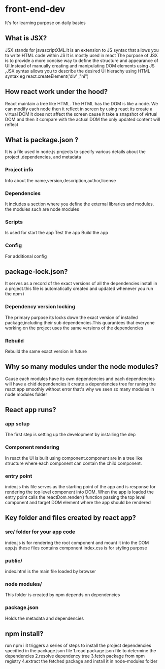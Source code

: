 # front-end-dev
 It's for learning purpose on daily basics

## What is JSX?

JSX stands for javascriptXML.It is an extension to JS syntax that allows you to write HTML code within JS
It is mostly used in react 
The purpose of JSX is to provide a more concise way to define the structure and appearance of UI.Instead of manually creating and manipulating DOM elements using JS ,JSX syntax allows you to describe the desired UI hierachy using HTML syntax
eg react.createElement('div' ,"hi")

## How react work under the hood?

React maintain a tree like HTML. The HTML has the DOM is like a node. 
We can modify each node then it reflect in screen by using react its create a virtual DOM it does not affect the screen cause it take a snapshot of virtual DOM and then it compare with the actual DOM the only updated content will reflect 

## What is package.json ?

It is a file used in node.js projects to specify various details about the project ,dependencies, and metadata

### Project info

Info about the name,version,description,author,license

### Dependencies

It includes a section where you define the external libraries and modules. the modules such are node modules

### Scripts

Is used for start the app
Test the app
Build the app

### Config

For additional config 

## package-lock.json?

It serves as a record of the exact versions of all the dependencies install in a project.this file is automatically created and updated whenever you run the npm i 

### Dependency version locking 

The primary purpose its locks down the exact version of installed package,including their sub dependencies.This guarantees that everyone working on the project uses the same versions of the dependencies 

### Rebuild

Rebuild the same exact version in future

## Why so many modules under the node modules?

Cause each modules have its own dependencies and each dependencies will have a chid dependencies it create a dependencies tree for runing the react app smoothly without error that's why we seen so many modules in node modules folder

## React app runs?

### app setup
The first step is setting up the development by installing the dep
### Component rendering
In react the UI is built using component.component are in a tree like structure where each component can contain the child component.
### entry point 
index.js this file serves as the starting point of the app and is response for rendering the top level component into DOM.
When the app is loaded the entry point calls the reactDom.render()
function passing the top level component and target DOM element where the app should be rendered

## Key folder and files created by react app?
### src/ folder for your app code
index.js is for rendering the root component and mount it into the DOM
app.js these files contains component
index.css is for styling purpose
### public/
index.html is the main file loaded by browser
### node modules/
This folder is created by npm depends on dependencies
### package.json 
Holds the metadata and dependencies
## npm install?
run npm i it triggers a series of steps to install the project dependencies specified in the package.json file
1.read package json file to determine the dependencies
2.resolve dependency tree
3.fetch package from npm registry
4.extract the fetched package and install it in node-modules folder
